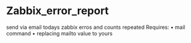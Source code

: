# Zabbix_error_report
 send via email todays zabbix erros and counts repeated
Requires:
•	mail command
•	replacing mailto value to yours

